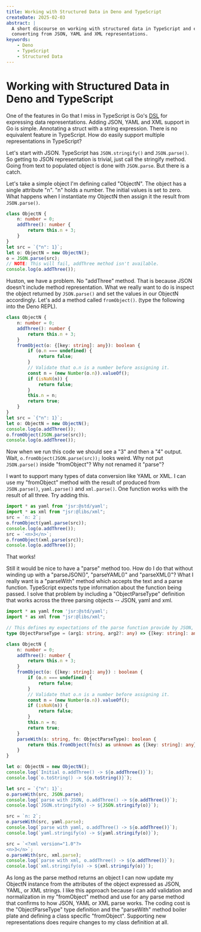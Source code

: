 ```yaml
---
title: Working with Structured Data in Deno and TypeScript
createDate: 2025-02-03
abstract: |
  A short discourse on working with structured data in TypeScript and easily
  converting from JSON, YAML and XML representations.
keywords:
    - Deno
    - TypeScript
    - Structured Data
---
```


# Working with Structured Data in Deno and TypeScript

One of the features in Go that I miss in TypeScript is Go's [DSL](https://en.wikipedia.org/wiki/Domain-specific_language "Domain Specific Language") for expressing data representations.  Adding JSON, YAML and XML support in Go is simple. Annotating a struct with a string expression. There is no equivalent feature in TypeScript. How do easily support multiple representations in TypeScript?

Let's start with JSON. TypeScript has `JSON.stringify()` and `JSON.parse()`. So getting to JSON representation is trivial, just call the stringify method. Going from text to populated object is done with `JSON.parse`. But there is a catch.

Let's take a simple object I'm defining called "ObjectN". The object has a single attribute "n". "n" holds a number. The initial values is set to zero. What happens when I instantiate my ObjectN then assign it the result from `JSON.parse()`.

~~~TypeScript
class ObjectN {
    n: number = 0;
    addThree(): number {
        return this.n + 3;
    }
}
let src = `{"n": 1}`;
let o: ObjectN = new ObjectN();
o = JSON.parse(src);
// NOTE: This will fail, addThree method isn't available.
console.log(o.addThree());
~~~

Huston, we have a problem. No "addThree" method. That is because JSON doesn't include method representation. What we really want to do is inspect the object returned by `JSON.parse()` and set the values in our ObjectN accordingly. Let's add a method called `fromObject()`.
(type the following into the Deno REPL).

~~~TypeScript
class ObjectN {
    n: number = 0;
    addThree(): number {
        return this.n + 3;
    }
    fromObject(o: {[key: string]: any}): boolean {
        if (o.n === undefined) {
            return false;
        }
        // Validate that o.n is a number before assigning it.
        const n = (new Number(o.n)).valueOf();
        if (isNaN(n)) {
            return false;
        }
        this.n = n;
        return true;
    }
}
let src = `{"n": 1}`;
let o: ObjectN = new ObjectN();
console.log(o.addThree());
o.fromObject(JSON.parse(src));
console.log(o.addThree());
~~~

Now when we run this code we should see a "3" and then a "4" output. Wait, `o.fromObject(JSON.parse(src));` looks weird. Why not put `JSON.parse()` inside "fromObject"? Why not renamed it "parse"?

I want to support many types of data conversion like YAML or XML. I can use my "fromObject" method with the result of produced from `JSON.parse()`, `yaml.parse()` and `xml.parse()`. One function works with the result of all three. Try adding this.

~~~TypeScript
import * as yaml from 'jsr:@std/yaml';
import * as xml from "jsr:@libs/xml";
src = `n: 2`;
o.fromObject(yaml.parse(src));
console.log(o.addThree());
src = `<n>3</n>`;
o.fromObject(xml.parse(src));
console.log(o.addThree());
~~~

That works!

Still it would be nice to have a "parse" method too. How do I do that without winding up with a "parseJSON()", "parseYAML()" and "parseXML()"? What I really want is a "parseWith" method which accepts the text and a parse function. TypeScript expects type information about the function being passed. I solve that problem by including a "ObjectParseType" definition that works across the three parsing objects -- JSON, yaml and xml.

~~~TypeScript
import * as yaml from 'jsr:@std/yaml';
import * as xml from "jsr:@libs/xml";

// This defines my expectations of the parse function provide by JSON, yaml and xml.
type ObjectParseType = (arg1: string, arg2?: any) => {[key: string]: any} | unknown;

class ObjectN {
    n: number = 0;
    addThree(): number {
        return this.n + 3;
    }
    fromObject(o: {[key: string]: any}) : boolean {
        if (o.n === undefined) {
            return false;
        }
        // Validate that o.n is a number before assigning it.
        const n = (new Number(o.n)).valueOf();
        if (isNaN(n)) {
            return false;
        }
        this.n = n;
        return true;
    }
    parseWith(s: string, fn: ObjectParseType): boolean {
        return this.fromObject(fn(s) as unknown as {[key: string]: any});
    }
}

let o: ObjectN = new ObjectN();
console.log(`Initial o.addThree() -> ${o.addThree()}`);
console.log(`o.toString() -> ${o.toString()}`);

let src = `{"n": 1}`;
o.parseWith(src, JSON.parse);
console.log(`parse with JSON, o.addThree() -> ${o.addThree()}`);
console.log(`JSON.stringify(o) -> ${JSON.stringify(o)}`);

src = `n: 2`;
o.parseWith(src, yaml.parse);
console.log(`parse with yaml, o.addThree() -> ${o.addThree()}`);
console.log(`yaml.stringify(o) -> ${yaml.stringify(o)}`);

src = `<?xml version="1.0"?>
<n>3</n>`;
o.parseWith(src, xml.parse);
console.log(`parse with xml, o.addThree() -> ${o.addThree()}`);
console.log(`xml.stringify(o) -> ${xml.stringify(o)}`);
~~~

As long as the parse method returns an object I can now update my ObjectN instance
from the attributes of the object expressed as JSON, YAML, or XML strings. I like this approach because I can add validation and normalization in my "fromObject" method and use for any parse method that confirms to how JSON, YAML or XML parse works. The coding cost is the "ObjectParseType" type definition and the "parseWith" method boiler plate and defining a class specific "fromObject". Supporting new representations does require changes to my class definition at all.